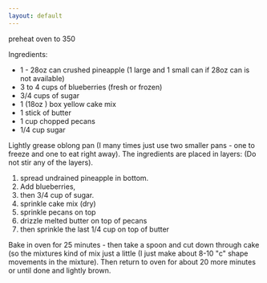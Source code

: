 ```yaml
---
layout: default
---
```


preheat oven to 350

Ingredients:

* 1 -  28oz can crushed pineapple (1 large and 1 small can if 28oz can is not available)
* 3 to 4 cups of blueberries (fresh or frozen)
* 3/4 cups of sugar
* 1 (18oz ) box yellow cake mix
* 1 stick of butter
* 1 cup chopped pecans
* 1/4 cup sugar

Lightly grease oblong pan (I many times just use two smaller pans - one to freeze 
and one to eat right away).  The ingredients are placed in layers:  (Do not stir 
any of the layers).

1.  spread undrained pineapple in bottom.  
2.  Add blueberries, 
3.  then 3/4 cup of sugar.  
4.  sprinkle cake mix (dry) 
5.  sprinkle pecans on top
6.  drizzle melted butter on top of pecans
7.  then sprinkle the last 1/4 cup on top of butter

Bake in oven for 25 minutes - then take a spoon and cut down through cake 
(so the mixtures kind of mix just a little (I just make about 8-10 "c" shape 
movements in the mixture).  Then return to oven for about 20 more minutes or 
until done and lightly brown. 
